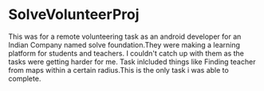 # SolveVolunteerProj
This was for a remote volunteering task as an android developer for an Indian Company named solve foundation.They were making a learning platform for students and teachers.
I couldn't catch up with them as the tasks were getting harder for me.
Task inlcluded things like Finding teacher from maps within a certain radius.This is the only task i was able to complete.

